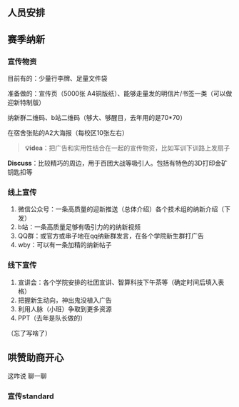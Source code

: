 ## 人员安排


## 赛季纳新 
### 宣传物资

目前有的：少量行李牌、足量文件袋

准备做的：宣传页（5000张 A4铜版纸）、能够走量发的明信片/书签一类（可以做迎新特制版）

纳新群二维码、b站二维码（够大、够醒目，去年用的是70\*70）

在宿舍张贴的A2大海报（每校区10张左右）

> **💡idea**：把广告和实用性结合在一起的宣传物资，比如军训下训路上发扇子

**Discuss**：比较精巧的周边，用于百团大战等吸引人。包括有特色的3D打印金矿钥匙扣等

### 线上宣传

1. 微信公众号：一条高质量的迎新推送（总体介绍）各个技术组的纳新介绍（下发）
2. b站：一条高质量足够有吸引力的的纳新视频
3. QQ群：或官方或串子地在qq纳新群发言，在各个学院新生群打广告
4. wby：可以有一条加精的纳新帖子

### 线下宣传

1. 宣讲会：各个学院安排的社团宣讲、智算科技下午茶等（确定时间后填入表格）
2. 把握新生动向，神出鬼没植入广告
3. 利用人脉（小班）争取到更多资源
4. PPT（去年是队长做的）


（忘了写啥了）



## 哄赞助商开心

这咋说 聊一聊



### 宣传standard

